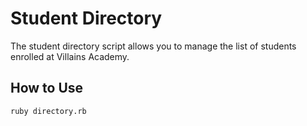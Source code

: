 # Student Directory #

The student directory script allows you to manage the list of students enrolled at Villains Academy.

## How to Use ##


```shell
ruby directory.rb
```
